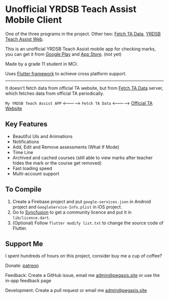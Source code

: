# Unofficial YRDSB Teach Assist Mobile Client

One of the three programs in the project. Other two: [Fetch TA Data](https://github.com/PegasisForever/Fetch-TA-Data), [YRDSB Teach Assist Web](https://github.com/PegasisForever/YRDSB-Teach-Assist-Web).

This is an unofficial YRDSB Teach Assist mobile app for checking marks, you can get it from [Google Play]() and [App Store](). (not yet)

Made by a grade 11 student in MCI.

Uses [Flutter framework](https://flutter.dev/) to achieve cross platform support.

---

It doesn't fetch data from official TA website, but from [Fetch TA Data](https://github.com/PegasisForever/Fetch-TA-Data) server, which fetches data from official TA periodically.

`My YRDSB Teach Assist APP` <-----> `Fetch TA Data` <-----> [Official TA Website](https://ta.yrdsb.ca/yrdsb/index.php)

## Key Features

- Beautiful UIs and Animations
- Notifications
- Add, Edit and Remove assessments (What If Mode)
- Time Line
- Archived and cached courses (still able to view marks after teacher hides the mark or the course get removed)
- Fast loading speed
- Multi-account support

## To Compile

1. Create a Firebase project and put `google-services.json` in Android project and `GoogleService-Info.plist` in iOS project.
2. Go to [Syncfusion](https://www.syncfusion.com/products/communitylicense) to get a community licence and put it in `lib/licence.dart`.
3. (Optional) Follow `flutter modify list.txt` to change the source code of Flutter.

## Support Me

I spent hundreds of hours on this project, consider buy me a cup of coffee?

Donate: [patreon](https://www.patreon.com/yrdsbta)

Feedback: Create a GitHub issue, email me [admin@pegasis.site](mailto:admin@pegasis.site) or use the in-app feedback page

Development: Create a pull request or email me [admin@pegasis.site](mailto:admin@pegasis.site)